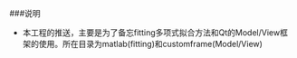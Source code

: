 ###说明
- 本工程的推送，主要是为了备忘fitting多项式拟合方法和Qt的Model/View框架的使用。所在目录为matlab(fitting)和customframe(Model/View)
